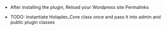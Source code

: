 - After installing the plugin, Reload your Wordpress site Permalinks
* TODO: Instantiate Holaplex_Core class once and pass it into admin and public plugin classes